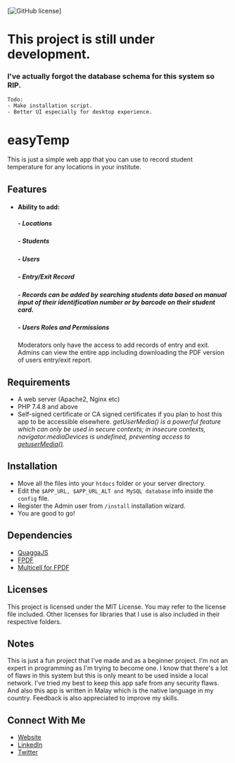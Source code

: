 ﻿[![GitHub license](https://img.shields.io/github/license/Naereen/StrapDown.js.svg)]
# This project is still under development.
### I've actually forgot the database schema for this system so RIP.
    Todo: 
    - Make installation script.
    - Better UI especially for desktop experience.
# easyTemp
This is just a simple web app that you can use to record student temperature for any locations in your institute.

## Features
- #### Ability to add:
    ##### - Locations
    ##### - Students
    ##### - Users
    ##### - Entry/Exit Record  
    ##### - Records can be added by searching students data based on manual input of their identification number or by barcode on their student card.
    ##### - Users Roles and Permissions
    Moderators only have the access to add records of entry and exit.
    Admins can view the entire app including downloading the PDF version of users entry/exit report.

##	Requirements
- A web server (Apache2, Nginx etc)
- PHP 7.4.8 and above
- Self-signed certificate or CA signed certificates if you plan to host this app to be accessible elsewhere.
*getUserMedia() is a powerful feature which can only be used in secure contexts; in insecure contexts, navigator.mediaDevices is undefined, preventing access to [getuserMedia()](https://developer.mozilla.org/en-US/docs/Web/API/MediaDevices/getUserMedia).*

##	Installation
- Move all the files into your `htdocs` folder or your server directory.
- Edit the `$APP_URL, $APP_URL_ALT and MySQL database` info inside the `config` file.
- Register the Admin user from  `/install` installation wizard.
- You are good to go!

## Dependencies
- [QuaggaJS](https://serratus.github.io/quaggaJS/)
- [FPDF](http://www.fpdf.org/)
- [Multicell for FPDF](https://github.com/gemul/fpdf-multicell-table)

## Licenses
This project is licensed under the MIT License. You may refer to the license file included. Other licenses for libraries that I use is also included in their respective folders.

## Notes
This is just a fun project that I've made and as a beginner project. I'm not an expert in programming as I'm trying to become one. I know that there's a lot of flaws in this system but this is only meant to be used inside a local network. I've tried my best to keep this app safe from any security flaws. And also this app is written in Malay which is the native language in my country. Feedback is also appreciated to improve my skills.
## Connect With Me
- [Website](https://hanisirfan.xyz)
- [LinkedIn](https://linkedin.com/in/hanisirfan)
- [Twitter](https://twitter.com/mhanisirfan)
